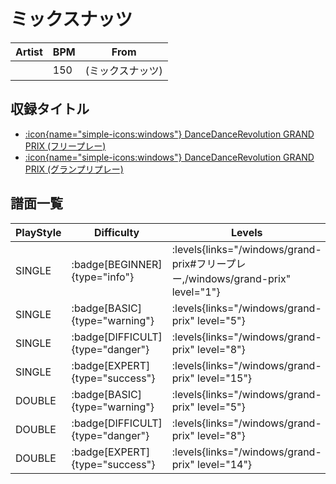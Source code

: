 # ミックスナッツ

|Artist|BPM|From|
|------|---|----|
||150|(ミックスナッツ)|

## 収録タイトル

- [:icon{name="simple-icons:windows"} DanceDanceRevolution GRAND PRIX (フリープレー)](/windows/grand-prix#フリープレー)
- [:icon{name="simple-icons:windows"} DanceDanceRevolution GRAND PRIX (グランプリプレー)](/windows/grand-prix)

## 譜面一覧

|PlayStyle|Difficulty|Levels|Notes|Movie|
|---------|----------|------|-----|-----|
|SINGLE| :badge[BEGINNER]{type="info"}| :levels{links="/windows/grand-prix#フリープレー,/windows/grand-prix" level="1"}|42/1||
|SINGLE| :badge[BASIC]{type="warning"}| :levels{links="/windows/grand-prix" level="5"}|98/4||
|SINGLE| :badge[DIFFICULT]{type="danger"}| :levels{links="/windows/grand-prix" level="8"}|202/31||
|SINGLE| :badge[EXPERT]{type="success"}| :levels{links="/windows/grand-prix" level="15"}|445/30||
|DOUBLE| :badge[BASIC]{type="warning"}| :levels{links="/windows/grand-prix" level="5"}|98/4||
|DOUBLE| :badge[DIFFICULT]{type="danger"}| :levels{links="/windows/grand-prix" level="8"}|202/30||
|DOUBLE| :badge[EXPERT]{type="success"}| :levels{links="/windows/grand-prix" level="14"}|415/21||
